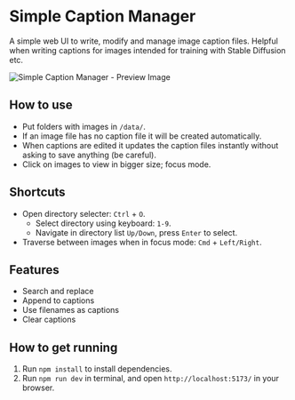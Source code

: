 # Simple Caption Manager
A simple web UI to write, modify and manage image caption files. Helpful when writing captions for images intended for training with Stable Diffusion etc.

![Simple Caption Manager - Preview Image](https://user-images.githubusercontent.com/6050484/234392098-cb47b4bc-1d23-4bc8-a900-cbb87d2c5f39.png)


## How to use
* Put folders with images in `/data/`. 
* If an image file has no caption file it will be created automatically.
* When captions are edited it updates the caption files instantly without asking to save anything (be careful).
* Click on images to view in bigger size; focus mode.

## Shortcuts
* Open directory selecter:  `Ctrl` + `O`.
  * Select directory using keyboard: `1-9`.
  * Navigate in directory list `Up/Down`, press `Enter` to select.
* Traverse between images when in focus mode: `Cmd` + `Left/Right`.

## Features
* Search and replace
* Append to captions
* Use filenames as captions
* Clear captions

## How to get running
1. Run `npm install` to install dependencies.
2. Run `npm run dev` in terminal, and open `http://localhost:5173/` in your browser.